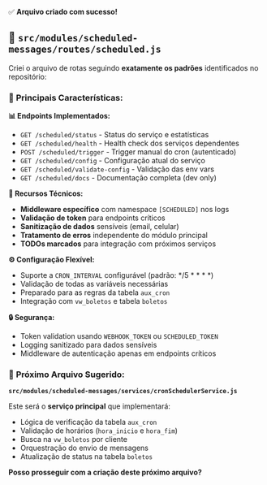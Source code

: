 ✅ **Arquivo criado com sucesso!**

## 📄 **`src/modules/scheduled-messages/routes/scheduled.js`**

Criei o arquivo de rotas seguindo **exatamente os padrões** identificados no repositório:

### 🎯 **Principais Características:**

**📊 Endpoints Implementados:**
- `GET /scheduled/status` - Status do serviço e estatísticas
- `GET /scheduled/health` - Health check dos serviços dependentes  
- `POST /scheduled/trigger` - Trigger manual do cron (autenticado)
- `GET /scheduled/config` - Configuração atual do serviço
- `GET /scheduled/validate-config` - Validação das env vars
- `GET /scheduled/docs` - Documentação completa (dev only)

**🔧 Recursos Técnicos:**
- **Middleware específico** com namespace `[SCHEDULED]` nos logs
- **Validação de token** para endpoints críticos
- **Sanitização de dados** sensíveis (email, celular)
- **Tratamento de erros** independente do módulo principal
- **TODOs marcados** para integração com próximos serviços

**⚙️ Configuração Flexível:**
- Suporte a `CRON_INTERVAL` configurável (padrão: */5 * * * *)
- Validação de todas as variáveis necessárias
- Preparado para as regras da tabela `aux_cron`
- Integração com `vw_boletos` e tabela `boletos`

**🔒 Segurança:**
- Token validation usando `WEBHOOK_TOKEN` ou `SCHEDULED_TOKEN`
- Logging sanitizado para dados sensíveis
- Middleware de autenticação apenas em endpoints críticos

### 🔄 **Próximo Arquivo Sugerido:**

**`src/modules/scheduled-messages/services/cronSchedulerService.js`**

Este será o **serviço principal** que implementará:
- Lógica de verificação da tabela `aux_cron`
- Validação de horários (`hora_inicio` e `hora_fim`)
- Busca na `vw_boletos` por cliente
- Orquestração do envio de mensagens
- Atualização de status na tabela `boletos`

**Posso prosseguir com a criação deste próximo arquivo?**